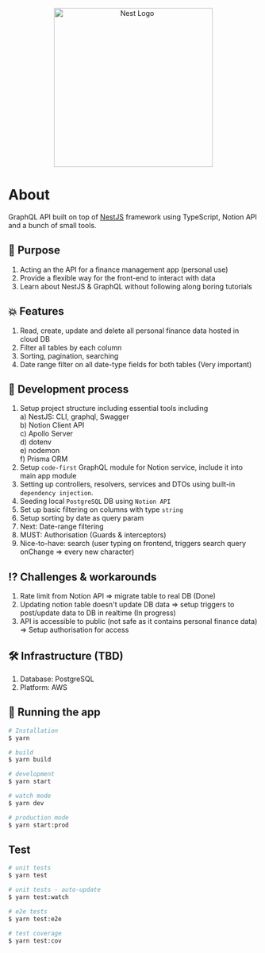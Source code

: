 <p align="center">
  <a href="http://nestjs.com/" target="blank"><img src="https://nestjs.com/img/logo_text.svg" width="320" alt="Nest Logo" /></a>
</p>

[circleci-image]: https://img.shields.io/circleci/build/github/nestjs/nest/master?token=abc123def456
[circleci-url]: https://circleci.com/gh/nestjs/nest



# About

GraphQL API built on top of [NestJS](https://github.com/nestjs/nest) framework using TypeScript, Notion API and a bunch of small tools.

## 📍 Purpose
1. Acting an the API for a finance management app (personal use)
2. Provide a flexible way for the front-end to interact with data
3. Learn about NestJS & GraphQL without following along boring tutorials

## 💥 Features
1. Read, create, update and delete all personal finance data hosted in cloud DB
2. Filter all tables by each column
3. Sorting, pagination, searching
4. Date range filter on all date-type fields for both tables (Very important)


## 📝 Development process
1. Setup project structure including essential tools including <br>
  a) NestJS: CLI, graphql, Swagger <br>
  b) Notion Client API <br>
  c) Apollo Server <br>
  d) dotenv <br>
  e) nodemon <br>
  f) Prisma ORM
2. Setup `code-first` GraphQL module for Notion service, include it into main app module
3. Setting up controllers, resolvers, services and DTOs using built-in `dependency injection`.
4. Seeding local `PostgreSQL` DB using `Notion API`
5. Set up basic filtering on columns with type `string`
6. Setup sorting by date as query param
7. Next: Date-range filtering
8. MUST: Authorisation (Guards & interceptors)
9. Nice-to-have: search (user typing on frontend, triggers search query onChange => every new character)

## ⁉️ Challenges & workarounds
1. Rate limit from Notion API => migrate table to real DB (Done)
2. Updating notion table doesn't update DB data => setup triggers to post/update data to DB in realtime (In progress)
3. API is accessible to public (not safe as it contains personal finance data) => Setup authorisation for access

## 🛠️ Infrastructure (TBD)
1. Database: PostgreSQL
2. Platform: AWS

## 🛫 Running the app

```bash
# Installation
$ yarn

# build
$ yarn build

# development
$ yarn start

# watch mode
$ yarn dev

# production mode
$ yarn start:prod
```

## Test

```bash
# unit tests
$ yarn test

# unit tests - auto-update
$ yarn test:watch

# e2e tests
$ yarn test:e2e

# test coverage
$ yarn test:cov
```
